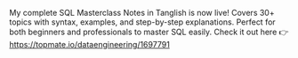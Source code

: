 My complete SQL Masterclass Notes in Tanglish is now live!
Covers 30+ topics with syntax, examples, and step-by-step explanations.
Perfect for both beginners and professionals to master SQL easily.
Check it out here 👉 https://topmate.io/dataengineering/1697791

